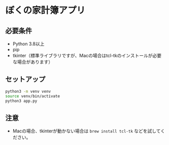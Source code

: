 # ぼくの家計簿アプリ

## 必要条件
- Python 3.8以上
- pip
- tkinter（標準ライブラリですが、Macの場合はtcl-tkのインストールが必要な場合があります）

## セットアップ

```sh
python3 -m venv venv
source venv/bin/activate
python3 app.py
```

## 注意
- Macの場合、tkinterが動かない場合は `brew install tcl-tk` などを試してください。
